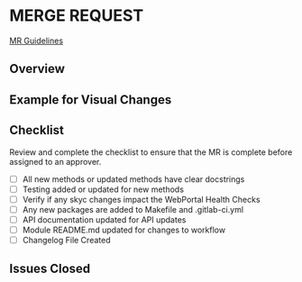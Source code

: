 # MERGE REQUEST
[MR Guidelines](https://gitlab.com/NebulousLabs/Sia/-/blob/master/doc/Merge%20Requests.md)
## Overview

## Example for Visual Changes
<!--
For changes to skyc or other user facing features please provide proof that the format is as expected.  
Screen shots and/or asciinema recordings are very helpful.
-->

## Checklist
Review and complete the checklist to ensure that the MR is complete before assigned to an approver.
 - [ ] All new methods or updated methods have clear docstrings
 - [ ] Testing added or updated for new methods
 - [ ] Verify if any skyc changes impact the WebPortal Health Checks
 - [ ] Any new packages are added to Makefile and .gitlab-ci.yml
 - [ ] API documentation updated for API updates
 - [ ] Module README.md updated for changes to workflow
 - [ ] Changelog File Created

## Issues Closed
<!--
Use the `Closes` keyword to automatically close the issue on merge.  
Example: Closes #XXXX  
-->

